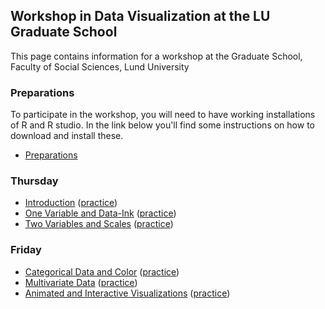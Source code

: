 ## Workshop in Data Visualization at the LU Graduate School

This page contains information for a workshop at the
Graduate School, Faculty of Social Sciences, Lund University

### Preparations

To participate in the workshop, you will need to have working installations
of R and R studio. In the link below you'll find some instructions on
how to download and install these.

- [Preparations](preparations)

### Thursday

- [Introduction](slides/intro) ([practice](practice/intro))
- [One Variable and Data-Ink](slides/one-variable-and-data-ink) ([practice](practice/one-variable))
- [Two Variables and Scales](slides/two-variables-and-scales) ([practice](practice/two-variables-and-scales))

### Friday

- [Categorical Data and Color](slides/categorical-data-and-color) ([practice](practice/categorical-data-and-color))
- [Multivariate Data](slides/multivariate-data) ([practice](practice/multivariate-data))
- [Animated and Interactive Visualizations](slides/animated-and-interactive-visualizations) ([practice](practice/animated-and-interactive-visualizations))

